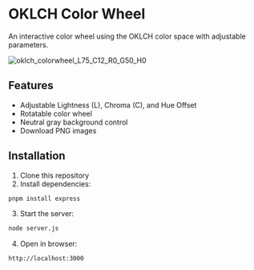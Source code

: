 # OKLCH Color Wheel

An interactive color wheel using the OKLCH color space with adjustable parameters.

![oklch_colorwheel_L75_C12_R0_G50_H0](https://github.com/user-attachments/assets/e41ee579-7481-4d0e-bf1a-81f3c5bf8701)

## Features

- Adjustable Lightness (L), Chroma (C), and Hue Offset
- Rotatable color wheel
- Neutral gray background control
- Download PNG images

## Installation

1. Clone this repository
2. Install dependencies:
```bash
pnpm install express
```

3. Start the server:
```bash
node server.js
```

4. Open in browser:
```
http://localhost:3000
```
